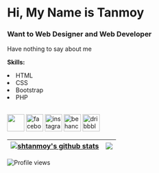 # Hi, My Name is Tanmoy
### Want to Web Designer and Web Developer 
Have nothing to say about me 

<strong>Skills:</strong>
<li>HTML</li>
<li>CSS</li>
<li>Bootstrap</li>
<li>PHP</li>
<br>

[<img src='https://www.kindpng.com/picc/m/255-2558173_github-logo-png-transparent-png.png' height='40'>](https://github.com/tanmoy108)  [<img src='https://upload.wikimedia.org/wikipedia/commons/4/44/Facebook_Logo.png' alt='facebook' height='40'>](https://www.facebook.com/shtanmoy108)  [<img src='https://png.pngitem.com/pimgs/s/532-5327064_png-format-facebook-icon-in-png-transparent-png.png' alt='instagram' height='40'>](https://www.instagram.com/shtanmoy108/)  [<img src='https://www.seekpng.com/png/full/302-3020963_behance-icon-png-social-media-vector-behance-behance.png' alt='behance' height='40'>](https://www.behance.net/tanmoy46)  [<img src='https://cdn.freebiesupply.com/logos/large/2x/dribbble-icon-1-logo-png-transparent.png' alt='dribbble' height='40'>](https://dribbble.com/tanmoy46)  

| <a href="https://github.com/anuraghazra/github-readme-stats"><img align="center" src="https://github-readme-stats.vercel.app/api?username=tanmoy108&show_icons=true&include_all_commits=true&theme=buefy&hide_border=true" alt="shtanmoy's github stats" /></a> | <a href="https://github.com/anuraghazra/github-readme-stats"><img align="center" src="https://github-readme-stats.vercel.app/api/top-langs/?username=tanmoy108&layout=compact&theme=buefy&hide_border=true" /></a> |
| ------------- | ------------- |

![Profile views](https://gpvc.arturio.dev/tanmoy108)  
